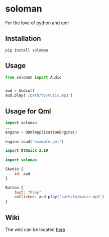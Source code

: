 # soloman
For the love of python and qml

## Installation
    pip install soloman

## Usage
```python
from soloman import Audio


aud = Audio()
aud.play('/path/to/music.mp3')
```

## Usage for Qml
```python
import soloman
...
engine = QQmlApplicationEngine()
...
engine.load('example.qml')

```

```qml
import QtQuick 2.10
...
import soloman

SAudio {
    id: aud
}

Button {
    text: "Play"
    onClicked: aud.play('path/to/music.mp3')
}

```

## Wiki
The wiki can be located [here](https://github.com/deuteronomy-works/soloman/wiki)
